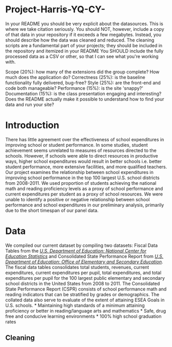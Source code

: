 # Project-Harris-YQ-CY-
In your README you should be very explicit about the datasources.  This is where we take citation seriously.
You should NOT, however, include a copy of that data in your repository if it exceeds a few megabytes.  Instead, you should describe how the data was cleaned and reduced.  The cleaning scripts are a fundamental part of your projects; they should be included in the repository and itemized in your README
You SHOULD include the fully processed data as a CSV or other, so that I can see what you're working with.


Scope (20%): how many of the extensions did the group complete? How much does the application do?
Correctness (25%): is the baseline functionality fully delivered, bug-free?
Style (25%): are the front-end and code both manageable?
Performance (15%): is the site 'snappy?'
Documentation (15%): is the class presentation engaging and interesting? Does the README actually make it possible to understand how to find your data and run your site?

<h1>Introduction</h1>
There has little agreement over the effectiveness of school expenditures in improving school or student performance. In some studies, student achievement seems unrelated to measures of resources directed to the schools. However, if schools were able to direct resources in productive ways, higher school expenditures would result in better schools i.e. better student performance, more extensive facilities, and more qualified teachers. Our project examines the relationship between school expenditures in improving school performance in the top 100 largest U.S. school districts from 2008-2011. We used proportion of students achieving the national math and reading proficiency levels as a proxy of school performance and current expenditures per student as a proxy of school resources. We were unable to identify a positive or negative relationship between school performance and school expenditures in our preliminary analysis, primarily due to the short timespan of our panel data. 

<h1>Data</h1>
We compiled our current dataset by compiling two datasets: Fiscal Data Tables from the <em><a href = "http://nces.ed.gov/">U.S. Department of Education: National Center for Education Statistics</a></em> and Consolidated State Performance Report from <em><a href = "http://www2.ed.gov/about/offices/list/oese/index.html">U.S. Department of Education: Office of Elementary and Secondary Education</a></em>. The fiscal data tables consolidates total students, revenues, current expenditures, current expenditures per pupil, total expenditures, and total expenditures per pupil for the 100 largest public elementary and secondary school districts in the United States from 2008 to 2011. The Consolidated State Performance Report (CSPR) consists of school performance math and reading indicators that can be stratified by grades or demographics. The collated data also serve to evaluate of the extent of attaining ESEA Goals in U.S. schools. 
* Maintaining high standards of a minimum attaining proficiency or better in reading/language arts and mathematics</li>
* Safe, drug free and conducive learning environments
* 100% high school graduation rates

<h2>Cleaning</h2>
